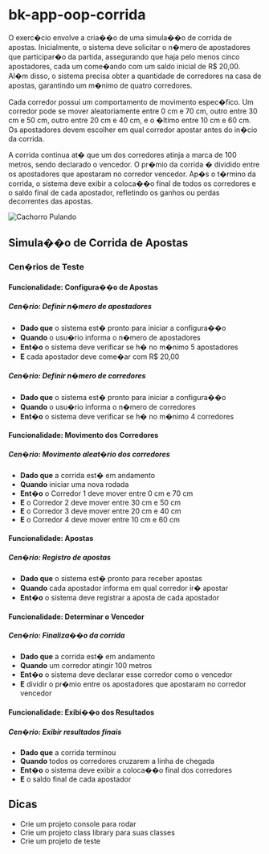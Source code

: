﻿# bk-app-oop-corrida

O exerc�cio envolve a cria��o de uma simula��o de corrida de apostas. Inicialmente, o sistema deve solicitar o n�mero de apostadores que participar�o da partida, assegurando que haja pelo menos cinco apostadores, cada um come�ando com um saldo inicial de R$ 20,00. Al�m disso, o sistema precisa obter a quantidade de corredores na casa de apostas, garantindo um m�nimo de quatro corredores.

Cada corredor possui um comportamento de movimento espec�fico. Um corredor pode se mover aleatoriamente entre 0 cm e 70 cm, outro entre 30 cm e 50 cm, outro entre 20 cm e 40 cm, e o �ltimo entre 10 cm e 60 cm. Os apostadores devem escolher em qual corredor apostar antes do in�cio da corrida.

A corrida continua at� que um dos corredores atinja a marca de 100 metros, sendo declarado o vencedor. O pr�mio da corrida � dividido entre os apostadores que apostaram no corredor vencedor. Ap�s o t�rmino da corrida, o sistema deve exibir a coloca��o final de todos os corredores e o saldo final de cada apostador, refletindo os ganhos ou perdas decorrentes das apostas.

![Cachorro Pulando](docs/corrida_cachorro.gif)


## Simula��o de Corrida de Apostas

### Cen�rios de Teste

#### Funcionalidade: Configura��o de Apostas

##### Cen�rio: Definir n�mero de apostadores
- **Dado que** o sistema est� pronto para iniciar a configura��o
- **Quando** o usu�rio informa o n�mero de apostadores
- **Ent�o** o sistema deve verificar se h� no m�nimo 5 apostadores
- **E** cada apostador deve come�ar com R$ 20,00

##### Cen�rio: Definir n�mero de corredores
- **Dado que** o sistema est� pronto para iniciar a configura��o
- **Quando** o usu�rio informa o n�mero de corredores
- **Ent�o** o sistema deve verificar se h� no m�nimo 4 corredores

#### Funcionalidade: Movimento dos Corredores

##### Cen�rio: Movimento aleat�rio dos corredores
- **Dado que** a corrida est� em andamento
- **Quando** iniciar uma nova rodada
- **Ent�o** o Corredor 1 deve mover entre 0 cm e 70 cm
- **E** o Corredor 2 deve mover entre 30 cm e 50 cm
- **E** o Corredor 3 deve mover entre 20 cm e 40 cm
- **E** o Corredor 4 deve mover entre 10 cm e 60 cm

#### Funcionalidade: Apostas

##### Cen�rio: Registro de apostas
- **Dado que** o sistema est� pronto para receber apostas
- **Quando** cada apostador informa em qual corredor ir� apostar
- **Ent�o** o sistema deve registrar a aposta de cada apostador

#### Funcionalidade: Determinar o Vencedor

##### Cen�rio: Finaliza��o da corrida
- **Dado que** a corrida est� em andamento
- **Quando** um corredor atingir 100 metros
- **Ent�o** o sistema deve declarar esse corredor como o vencedor
- **E** dividir o pr�mio entre os apostadores que apostaram no corredor vencedor

#### Funcionalidade: Exibi��o dos Resultados

##### Cen�rio: Exibir resultados finais
- **Dado que** a corrida terminou
- **Quando** todos os corredores cruzarem a linha de chegada
- **Ent�o** o sistema deve exibir a coloca��o final dos corredores
- **E** o saldo final de cada apostador


## Dicas
- Crie um projeto console para rodar
- Crie um projeto class library para suas classes
- Crie um projeto de teste
